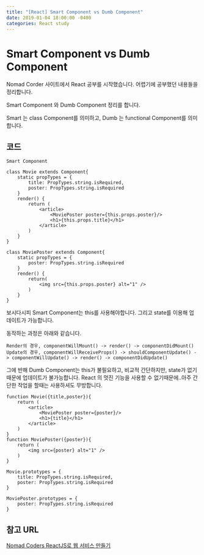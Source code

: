 ```yaml
---
title: "[React] Smart Component vs Dumb Component"
date: 2019-01-04 18:00:00 -0400
categories: React study
---
```


Smart Component vs Dumb Component
=============

Nomad Corder 사이트에서 React 공부를 시작했습니다.
어렵기에 공부했던 내용들을 정리합니다.

Smart Component 와 Dumb Component 정리를 합니다.

Smart 는 class Component를 의미하고,  Dumb 는 functional Component를 의미합니다.


코드
----
```
Smart Component

class Movie extends Component{
    static propTypes = {
        title: PropTypes.string.isRequired,
        poster: PropTypes.string.isRequired
    }
    render() {
        return (
            <article>
                <MoviePoster poster={this.props.poster}/>
                <h1>{this.props.title}</h1>
            </article>
        )
    }
}

class MoviePoster extends Component{
    static propTypes = {
        poster: PropTypes.string.isRequired
    }
    render() {
        return(
            <img src={this.props.poster} alt="1" /> 
        )
    }
}
```
보시다시피 Smart Component는 this를 사용해야합니다.
그리고 state를 이용해 업데이트가 가능합니다.

동작하는 과정은 아래와 같습니다.

```
Render의 경우, componentWillMount() -> render() -> componentDidMount()
Update의 경우, componentWillReceiveProps() -> shouldComponentUpdate() -> componentWillUpdate() -> render() -> componentDidUpdate()
```


그에 반해 Dumb Component는 this가 불필요하고, 비교적 간단하지만, state가 없기 때문에 업데이트가 불가능합니다.
React 의 멋진 기능을 사용할 수 없기때문에..아주 간단한 작업을 할때는 사용하셔도 무방합니다.

```
function Movie({title,poster}){
    return (
        <article>
            <MoviePoster poster={poster}/>
            <h1>{title}</h1>
        </article>
    )
}
function MoviePoster({poster}){
    return (
        <img src={poster} alt="1" /> 
    )
}

Movie.prototypes = {
    title: PropTypes.string.isRequired,
    poster: PropTypes.string.isRequired
}

MoviePoster.prototypes = {
    poster: PropTypes.string.isRequired
}

```




참고 URL
-------
[Nomad Coders ReactJS로 웹 서비스 만들기](https://academy.nomadcoders.co/courses/216871/lectures/3368679)

